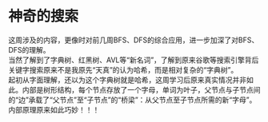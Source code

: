 神奇的搜索
=========
这周涉及的内容，更像时对前几周BFS、DFS的综合应用，进一步加深了对BFS、DFS的理解。<br>当然了解到了字典树、红黑树、AVL等“新名词”，了解到原来谷歌等搜索引擎背后关键字搜索原来不是我原先“天真”的认为哈希，而是相对复杂的“字典树”。<br>起初从字面理解，还以为这个字典树就是哈希，这周学习后原来真实情况并非如此。内部是树形结构，每个节点存放了一个字母，单词为叶子，父节点与子节点间的“边”承载了“父节点”至“子节点”的“桥梁”：从父节点至子节点所需的新“字母”。内部原理原来如此巧妙！！！
